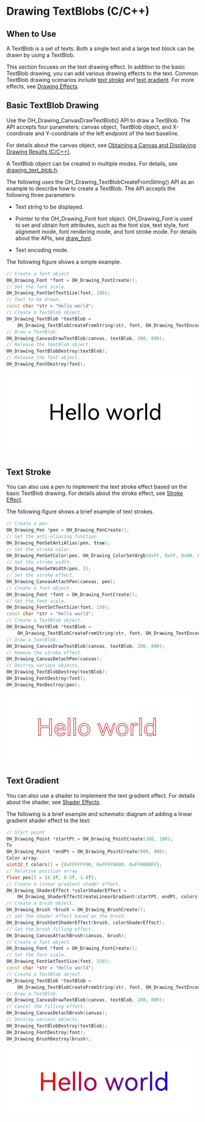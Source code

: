 # Drawing TextBlobs (C/C++)


## When to Use

A TextBlob is a set of texts. Both a single text and a large text block can be drawn by using a TextBlob.

This section focuses on the text drawing effect. In addition to the basic TextBlob drawing, you can add various drawing effects to the text. Common TextBlob drawing scenarios include [text stroke](#text-stroke) and [text gradient](#text-gradient). For more effects, see [Drawing Effects](drawing-effect-overview.md).


## Basic TextBlob Drawing

Use the OH_Drawing_CanvasDrawTextBlob() API to draw a TextBlob. The API accepts four parameters: canvas object, TextBlob object, and X-coordinate and Y-coordinate of the left endpoint of the text baseline.


For details about the canvas object, see [Obtaining a Canvas and Displaying Drawing Results (C/C++)](canvas-get-result-draw-c.md).


A TextBlob object can be created in multiple modes. For details, see [drawing_text_blob.h](../reference/apis-arkgraphics2d/drawing__text__blob_8h.md).


The following uses the OH_Drawing_TextBlobCreateFromString() API as an example to describe how to create a TextBlob. The API accepts the following three parameters:


- Text string to be displayed.

- Pointer to the OH_Drawing_Font font object. OH_Drawing_Font is used to set and obtain font attributes, such as the font size, text style, font alignment mode, font rendering mode, and font stroke mode. For details about the APIs, see [draw_font](../reference/apis-arkgraphics2d/drawing__font_8h.md).

- Text encoding mode.


The following figure shows a simple example.


```c++
// Create a font object.
OH_Drawing_Font *font = OH_Drawing_FontCreate();
// Set the font scale.
OH_Drawing_FontSetTextSize(font, 100);
// Text to be drawn.
const char *str = "Hello world";
// Create a TextBlob object.
OH_Drawing_TextBlob *textBlob =
    OH_Drawing_TextBlobCreateFromString(str, font, OH_Drawing_TextEncoding::TEXT_ENCODING_UTF8);
// Draw a TextBlob.
OH_Drawing_CanvasDrawTextBlob(canvas, textBlob, 200, 800); 
// Release the TextBlob object.
OH_Drawing_TextBlobDestroy(textBlob);
// Release the font object.
OH_Drawing_FontDestroy(font);
```


![Screenshot_20241225164926098](figures/Screenshot_20241225164926098.jpg)


## Text Stroke

You can also use a pen to implement the text stroke effect based on the basic TextBlob drawing. For details about the stroke effect, see [Stroke Effect](basic-drawing-effect-c.md#stroke-effect).

The following figure shows a brief example of text strokes.

```c++
// Create a pen.
OH_Drawing_Pen *pen = OH_Drawing_PenCreate();
// Set the anti-aliasing function.
OH_Drawing_PenSetAntiAlias(pen, true);
// Set the stroke color.
OH_Drawing_PenSetColor(pen, OH_Drawing_ColorSetArgb(0xFF, 0xFF, 0x00, 0x00));
// Set the stroke width.
OH_Drawing_PenSetWidth(pen, 3);
// Set the stroke effect.
OH_Drawing_CanvasAttachPen(canvas, pen);
// Create a font object.
OH_Drawing_Font *font = OH_Drawing_FontCreate();
// Set the font scale.
OH_Drawing_FontSetTextSize(font, 150);
const char *str = "Hello world";
// Create a TextBlob object.
OH_Drawing_TextBlob *textBlob =
    OH_Drawing_TextBlobCreateFromString(str, font, OH_Drawing_TextEncoding::TEXT_ENCODING_UTF8);
// Draw a TextBlob.
OH_Drawing_CanvasDrawTextBlob(canvas, textBlob, 200, 800);
// Remove the stroke effect.
OH_Drawing_CanvasDetachPen(canvas);
// Destroy various objects.
OH_Drawing_TextBlobDestroy(textBlob);
OH_Drawing_FontDestroy(font);
OH_Drawing_PenDestroy(pen);
```

![Screenshot_20241225171259621](figures/Screenshot_20241225171259621.jpg)


## Text Gradient

You can also use a shader to implement the text gradient effect. For details about the shader, see [Shader Effects](complex-drawing-effect-c.md#shader-effects).

The following is a brief example and schematic diagram of adding a linear gradient shader effect to the text:

```c++
// Start point
OH_Drawing_Point *startPt = OH_Drawing_PointCreate(100, 100);
To
OH_Drawing_Point *endPt = OH_Drawing_PointCreate(900, 900);
Color array.
uint32_t colors[] = {0xFFFFFF00, 0xFFFF0000, 0xFF0000FF};
// Relative position array
float pos[] = {0.0f, 0.5f, 1.0f};
// Create a linear gradient shader effect.
OH_Drawing_ShaderEffect *colorShaderEffect =
    OH_Drawing_ShaderEffectCreateLinearGradient(startPt, endPt, colors, pos, 3, OH_Drawing_TileMode::CLAMP);
// Create a brush object.
OH_Drawing_Brush *brush = OH_Drawing_BrushCreate();
// Set the shader effect based on the brush.
OH_Drawing_BrushSetShaderEffect(brush, colorShaderEffect);
// Set the brush filling effect.
OH_Drawing_CanvasAttachBrush(canvas, brush);
// Create a font object.
OH_Drawing_Font *font = OH_Drawing_FontCreate();
// Set the font scale.
OH_Drawing_FontSetTextSize(font, 150);
const char *str = "Hello world";
// Create a TextBlob object.
OH_Drawing_TextBlob *textBlob =
    OH_Drawing_TextBlobCreateFromString(str, font, OH_Drawing_TextEncoding::TEXT_ENCODING_UTF8);
// Draw a TextBlob.
OH_Drawing_CanvasDrawTextBlob(canvas, textBlob, 200, 800);
// Cancel the filling effect.
OH_Drawing_CanvasDetachBrush(canvas);
// Destroy various objects.
OH_Drawing_TextBlobDestroy(textBlob);
OH_Drawing_FontDestroy(font);
OH_Drawing_BrushDestroy(brush);
```

![Screenshot_20241225173900576](figures/Screenshot_20241225173900576.jpg)
